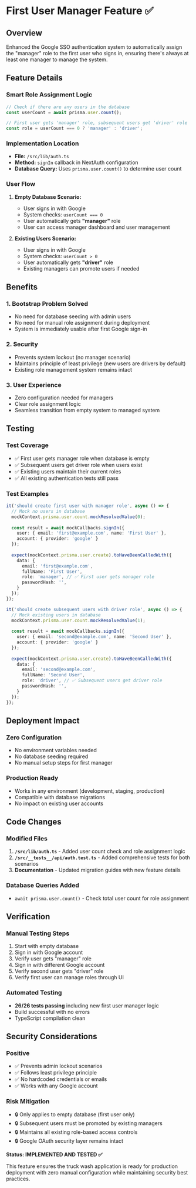 # First User Manager Feature ✅

## Overview
Enhanced the Google SSO authentication system to automatically assign the "manager" role to the first user who signs in, ensuring there's always at least one manager to manage the system.

## Feature Details

### Smart Role Assignment Logic
```typescript
// Check if there are any users in the database
const userCount = await prisma.user.count();

// First user gets 'manager' role, subsequent users get 'driver' role
const role = userCount === 0 ? 'manager' : 'driver';
```

### Implementation Location
- **File:** `/src/lib/auth.ts`
- **Method:** `signIn` callback in NextAuth configuration
- **Database Query:** Uses `prisma.user.count()` to determine user count

### User Flow
1. **Empty Database Scenario:**
   - User signs in with Google
   - System checks: `userCount === 0` 
   - User automatically gets **"manager"** role
   - User can access manager dashboard and user management

2. **Existing Users Scenario:**
   - User signs in with Google
   - System checks: `userCount > 0`
   - User automatically gets **"driver"** role
   - Existing managers can promote users if needed

## Benefits

### 1. **Bootstrap Problem Solved**
- No need for database seeding with admin users
- No need for manual role assignment during deployment
- System is immediately usable after first Google sign-in

### 2. **Security**
- Prevents system lockout (no manager scenario)
- Maintains principle of least privilege (new users are drivers by default)
- Existing role management system remains intact

### 3. **User Experience**
- Zero configuration needed for managers
- Clear role assignment logic
- Seamless transition from empty system to managed system

## Testing

### Test Coverage
- ✅ First user gets manager role when database is empty
- ✅ Subsequent users get driver role when users exist
- ✅ Existing users maintain their current roles
- ✅ All existing authentication tests still pass

### Test Examples
```typescript
it('should create first user with manager role', async () => {
  // Mock no users in database
  mockContext.prisma.user.count.mockResolvedValue(0);
  
  const result = await mockCallbacks.signIn({
    user: { email: 'first@example.com', name: 'First User' },
    account: { provider: 'google' }
  });
  
  expect(mockContext.prisma.user.create).toHaveBeenCalledWith({
    data: {
      email: 'first@example.com',
      fullName: 'First User',
      role: 'manager', // ✅ First user gets manager role
      passwordHash: '',
    }
  });
});

it('should create subsequent users with driver role', async () => {
  // Mock existing users in database
  mockContext.prisma.user.count.mockResolvedValue(1);
  
  const result = await mockCallbacks.signIn({
    user: { email: 'second@example.com', name: 'Second User' },
    account: { provider: 'google' }
  });
  
  expect(mockContext.prisma.user.create).toHaveBeenCalledWith({
    data: {
      email: 'second@example.com',
      fullName: 'Second User',
      role: 'driver', // ✅ Subsequent users get driver role
      passwordHash: '',
    }
  });
});
```

## Deployment Impact

### Zero Configuration
- No environment variables needed
- No database seeding required
- No manual setup steps for first manager

### Production Ready
- Works in any environment (development, staging, production)
- Compatible with database migrations
- No impact on existing user accounts

## Code Changes

### Modified Files
1. **`/src/lib/auth.ts`** - Added user count check and role assignment logic
2. **`/src/__tests__/api/auth.test.ts`** - Added comprehensive tests for both scenarios
3. **Documentation** - Updated migration guides with new feature details

### Database Queries Added
- `await prisma.user.count()` - Check total user count for role assignment

## Verification

### Manual Testing Steps
1. Start with empty database
2. Sign in with Google account
3. Verify user gets "manager" role
4. Sign in with different Google account
5. Verify second user gets "driver" role
6. Verify first user can manage roles through UI

### Automated Testing
- **26/26 tests passing** including new first user manager logic
- Build successful with no errors
- TypeScript compilation clean

## Security Considerations

### Positive
- ✅ Prevents admin lockout scenarios
- ✅ Follows least privilege principle
- ✅ No hardcoded credentials or emails
- ✅ Works with any Google account

### Risk Mitigation
- 🔒 Only applies to empty database (first user only)
- 🔒 Subsequent users must be promoted by existing managers
- 🔒 Maintains all existing role-based access controls
- 🔒 Google OAuth security layer remains intact

**Status: IMPLEMENTED AND TESTED ✅**

This feature ensures the truck wash application is ready for production deployment with zero manual configuration while maintaining security best practices.

